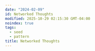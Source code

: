 ```yaml
---
date: "2024-02-09"
id: Networked Thoughts
modified: 2025-10-29 02:15:30 GMT-04:00
noindex: true
tags:
  - seed
  - pattern
title: Networked Thoughts
---
```

